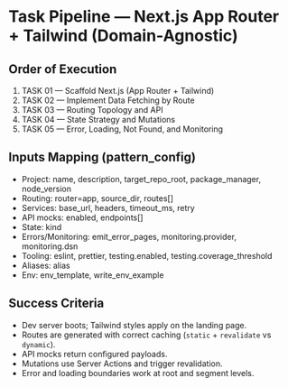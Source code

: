 # Task Pipeline — Next.js App Router + Tailwind (Domain-Agnostic)

## Order of Execution
1. TASK 01 — Scaffold Next.js (App Router + Tailwind)
2. TASK 02 — Implement Data Fetching by Route
3. TASK 03 — Routing Topology and API
4. TASK 04 — State Strategy and Mutations
5. TASK 05 — Error, Loading, Not Found, and Monitoring

## Inputs Mapping (pattern_config)
- Project: name, description, target_repo_root, package_manager, node_version
- Routing: router=app, source_dir, routes[]
- Services: base_url, headers, timeout_ms, retry
- API mocks: enabled, endpoints[]
- State: kind
- Errors/Monitoring: emit_error_pages, monitoring.provider, monitoring.dsn
- Tooling: eslint, prettier, testing.enabled, testing.coverage_threshold
- Aliases: alias
- Env: env_template, write_env_example

## Success Criteria
- Dev server boots; Tailwind styles apply on the landing page.
- Routes are generated with correct caching (`static` + `revalidate` vs `dynamic`).
- API mocks return configured payloads.
- Mutations use Server Actions and trigger revalidation.
- Error and loading boundaries work at root and segment levels.
